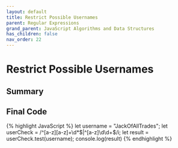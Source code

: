 ```yaml
---
layout: default
title: Restrict Possible Usernames
parent: Regular Expressions
grand_parent: JavaScript Algorithms and Data Structures
has_children: false
nav_order: 22
---
```

# Restrict Possible Usernames
## Summary

## Final Code

{% highlight JavaScript %}
let username = "JackOfAllTrades";
let userCheck = /^[a-z][a-z]+\d*$|^[a-z]\d\d+$/i;
let result = userCheck.test(username);
console.log(result)
{% endhighlight %}